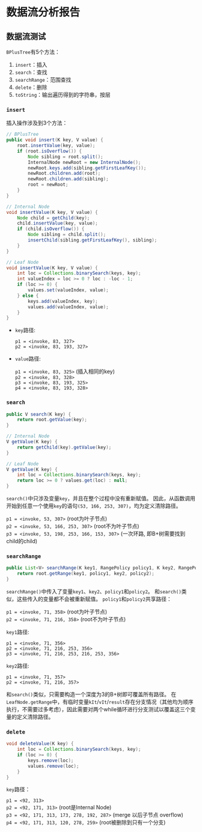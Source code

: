# 数据流分析报告

## 数据流测试

`BPlusTree`有5个方法：

1. `insert`：插入
2. `search`：查找
3. `searchRange`：范围查找
4. `delete`：删除
5. `toString`：输出遍历得到的字符串，按层

### `insert`

插入操作涉及到3个方法：

```java
// BPlusTree
public void insert(K key, V value) {
    root.insertValue(key, value);
    if (root.isOverflow()) {
        Node sibling = root.split();
        InternalNode newRoot = new InternalNode();
        newRoot.keys.add(sibling.getFirstLeafKey());
        newRoot.children.add(root);
        newRoot.children.add(sibling);
        root = newRoot;
    }
}

// Internal Node
void insertValue(K key, V value) {
    Node child = getChild(key);
    child.insertValue(key, value);
    if (child.isOverflow()) {
        Node sibling = child.split();
        insertChild(sibling.getFirstLeafKey(), sibling);
    }
}

// Leaf Node
void insertValue(K key, V value) {
    int loc = Collections.binarySearch(keys, key);
    int valueIndex = loc >= 0 ? loc : -loc - 1;
    if (loc >= 0) {
        values.set(valueIndex, value);
    } else {
        keys.add(valueIndex, key);
        values.add(valueIndex, value);
    }
}
```

- `key`路径:
  
  `p1 = <invoke, 83, 327>`  
  `p2 = <invoke, 83, 193, 327>`
  
- `value`路径:
  
  `p1 = <invoke, 83, 325>` (插入相同的key)  
  `p2 = <invoke, 83, 328>`  
  `p3 = <invoke, 83, 193, 325>`  
  `p4 = <invoke, 83, 193, 328>`

### `search`

```java
public V search(K key) {
    return root.getValue(key);
}

// Internal Node
V getValue(K key) {
    return getChild(key).getValue(key);
}

// Leaf Node
V getValue(K key) {
    int loc = Collections.binarySearch(keys, key);
    return loc >= 0 ? values.get(loc) : null;
}
```

`search()`中只涉及变量`key`，并且在整个过程中没有重新赋值。
因此，从函数调用开始到任意一个使用`key`的语句`(53, 166, 253, 307)`，均为定义清除路径。

`p1 = <invoke, 53, 307>` (root为叶子节点)  
`p2 = <invoke, 53, 166, 253, 307>` (root不为叶子节点)  
`p3 = <invoke, 53, 198, 253, 166, 153, 307>` (一次环路, 即B+树需要找到child的child)

### `searchRange`

```java
public List<V> searchRange(K key1, RangePolicy policy1, K key2, RangePolicy policy2) {
    return root.getRange(key1, policy1, key2, policy2);
}
```

`searchRange()`中传入了变量`key1`、`key2`、`policy1`和`policy2`。
和`search()`类似，这些传入的变量都不会被重新赋值。
`policy1`和`policy2`共享路径：

`p1 = <invoke, 71, 358>` (root为叶子节点)  
`p2 = <invoke, 71, 216, 358>` (root不为叶子节点)

`key1`路径:

`p1 = <invoke, 71, 356>`  
`p2 = <invoke, 71, 216, 253, 356>`  
`p3 = <invoke, 71, 216, 253, 216, 253, 356>`

`key2`路径:

`p1 = <invoke, 71, 357>`  
`p2 = <invoke, 71, 216, 357>`

和`search()`类似，只需要构造一个深度为3的B+树即可覆盖所有路径。
在`LeafNode.getRange`中，有临时变量`kIt`/`vIt`/`result`存在分支情况（其他均为顺序执行，不需要过多考虑），因此需要对两个while循环进行分支测试以覆盖这三个变量的定义清除路径。

### `delete`

```java
void deleteValue(K key) {
    int loc = Collections.binarySearch(keys, key);
    if (loc >= 0) {
        keys.remove(loc);
        values.remove(loc);
    }
}
```

`key`路径：

`p1 = <92, 313>`  
`p2 = <92, 171, 313>` (root是Internal Node)  
`p3 = <92, 171, 313, 173, 278, 192, 287>` (merge 以后子节点 overflow)  
`p4 = <92, 171, 313, 120, 278, 259>` (root被删除到只有一个分支)

